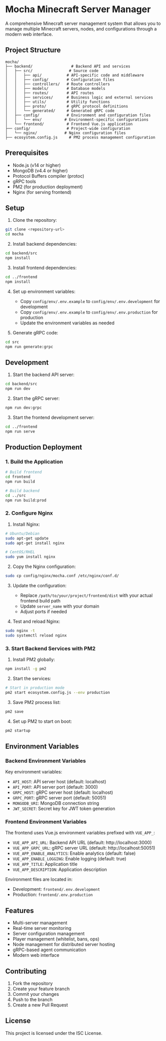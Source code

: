 # Mocha Minecraft Server Manager

A comprehensive Minecraft server management system that allows you to manage multiple Minecraft servers, nodes, and configurations through a modern web interface.

## Project Structure

```
mocha/
├── backend/                 # Backend API and services
│   ├── src/                # Source code
│   │   ├── api/           # API-specific code and middleware
│   │   ├── config/        # Configuration files
│   │   ├── controllers/   # Route controllers
│   │   ├── models/        # Database models
│   │   ├── routes/        # API routes
│   │   ├── services/      # Business logic and external services
│   │   ├── utils/         # Utility functions
│   │   ├── proto/         # gRPC protocol definitions
│   │   └── generated/     # Generated gRPC code
│   ├── config/            # Environment and configuration files
│   │   └── env/          # Environment-specific configurations
│   └── frontend/          # Frontend Vue.js application
├── config/                # Project-wide configuration
│   └── nginx/            # Nginx configuration files
├── ecosystem.config.js     # PM2 process management configuration
```

## Prerequisites

- Node.js (v14 or higher)
- MongoDB (v4.4 or higher)
- Protocol Buffers compiler (protoc)
- gRPC tools
- PM2 (for production deployment)
- Nginx (for serving frontend)

## Setup

1. Clone the repository:
```bash
git clone <repository-url>
cd mocha
```

2. Install backend dependencies:
```bash
cd backend/src
npm install
```

3. Install frontend dependencies:
```bash
cd ../frontend
npm install
```

4. Set up environment variables:
   - Copy `config/env/.env.example` to `config/env/.env.development` for development
   - Copy `config/env/.env.example` to `config/env/.env.production` for production
   - Update the environment variables as needed

5. Generate gRPC code:
```bash
cd src
npm run generate:grpc
```

## Development

1. Start the backend API server:
```bash
cd backend/src
npm run dev
```

2. Start the gRPC server:
```bash
npm run dev:grpc
```

3. Start the frontend development server:
```bash
cd ../frontend
npm run serve
```

## Production Deployment

### 1. Build the Application

```bash
# Build frontend
cd frontend
npm run build

# Build backend
cd ../src
npm run build:prod
```

### 2. Configure Nginx

1. Install Nginx:
```bash
# Ubuntu/Debian
sudo apt-get update
sudo apt-get install nginx

# CentOS/RHEL
sudo yum install nginx
```

2. Copy the Nginx configuration:
```bash
sudo cp config/nginx/mocha.conf /etc/nginx/conf.d/
```

3. Update the configuration:
   - Replace `/path/to/your/project/frontend/dist` with your actual frontend build path
   - Update `server_name` with your domain
   - Adjust ports if needed

4. Test and reload Nginx:
```bash
sudo nginx -t
sudo systemctl reload nginx
```

### 3. Start Backend Services with PM2

1. Install PM2 globally:
```bash
npm install -g pm2
```

2. Start the services:
```bash
# Start in production mode
pm2 start ecosystem.config.js --env production
```

3. Save PM2 process list:
```bash
pm2 save
```

4. Set up PM2 to start on boot:
```bash
pm2 startup
```

## Environment Variables

### Backend Environment Variables

Key environment variables:

- `API_HOST`: API server host (default: localhost)
- `API_PORT`: API server port (default: 3000)
- `GRPC_HOST`: gRPC server host (default: localhost)
- `GRPC_PORT`: gRPC server port (default: 50051)
- `MONGODB_URI`: MongoDB connection string
- `JWT_SECRET`: Secret key for JWT token generation

### Frontend Environment Variables

The frontend uses Vue.js environment variables prefixed with `VUE_APP_`:

- `VUE_APP_API_URL`: Backend API URL (default: http://localhost:3000)
- `VUE_APP_GRPC_URL`: gRPC server URL (default: http://localhost:50051)
- `VUE_APP_ENABLE_ANALYTICS`: Enable analytics (default: false)
- `VUE_APP_ENABLE_LOGGING`: Enable logging (default: true)
- `VUE_APP_TITLE`: Application title
- `VUE_APP_DESCRIPTION`: Application description

Environment files are located in:
- Development: `frontend/.env.development`
- Production: `frontend/.env.production`

## Features

- Multi-server management
- Real-time server monitoring
- Server configuration management
- Player management (whitelist, bans, ops)
- Node management for distributed server hosting
- gRPC-based agent communication
- Modern web interface

## Contributing

1. Fork the repository
2. Create your feature branch
3. Commit your changes
4. Push to the branch
5. Create a new Pull Request

## License

This project is licensed under the ISC License. 